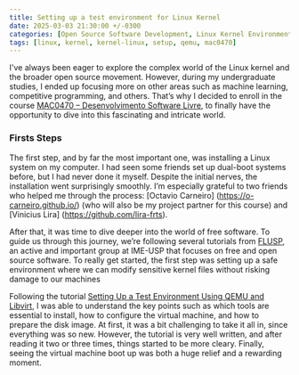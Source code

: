```yaml
---
title: Setting up a test environment for Linux Kernel
date: 2025-03-03 21:30:00 +/-0300
categories: [Open Source Software Development, Linux Kernel Environment Setup]
tags: [linux, kernel, kernel-linux, setup, qemu, mac0470]
---
```

I've always been eager to explore the complex world of the Linux kernel and the broader open source movement. However, during my undergraduate studies, I ended up focusing more on other areas such as machine learning, competitive programming, and others. That’s why I decided to enroll in the course [MAC0470 – Desenvolvimento Software Livre](https://uspdigital.usp.br/jupiterweb/obterDisciplina?sgldis=MAC0470), to finally have the opportunity to dive into this fascinating and intricate world.

### Firsts Steps

The first step, and by far the most important one, was installing a Linux system on my computer. I had seen some friends set up dual-boot systems before, but I had never done it myself. Despite the initial nerves, the installation went surprisingly smoothly. I’m especially grateful to two friends who helped me through the process: [Octavio Carneiro] (https://o-carneiro.github.io/) (who will also be my project partner for this course) and [Vinicius Lira] (https://github.com/lira-frts).

After that, it was time to dive deeper into the world of free software. To guide us through this journey, we’re following several tutorials from [FLUSP](https://flusp.ime.usp.br/), an active and important group at IME-USP that focuses on free and open source software. To really get started, the first step was setting up a safe environment where we can modify sensitive kernel files without risking damage to our machines

Following the tutorial [Setting Up a Test Environment Using QEMU and Libvirt](https://flusp.ime.usp.br/kernel/qemu-libvirt-setup/), I was able to understand the key points such as which tools are essential to install, how to configure the virtual machine, and how to prepare the disk image. At first, it was a bit challenging to take it all in, since everything was so new. However, the tutorial is very well written, and after reading it two or three times, things started to be more cleary. Finally, seeing the virtual machine boot up was both a huge relief and a rewarding moment.
